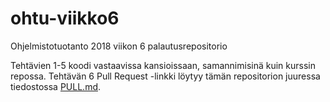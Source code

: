 # ohtu-viikko6

Ohjelmistotuotanto 2018 viikon 6 palautusrepositorio

Tehtävien 1-5 koodi vastaavissa kansioissaan, samannimisinä kuin kurssin repossa. Tehtävän 6 Pull Request -linkki löytyy tämän repositorion juuressa tiedostossa [PULL.md](https://github.com/l-y-l/ohtu-viikko6/blob/master/PULL.md).
